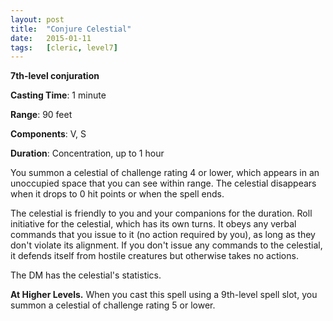 ```yaml
---
layout: post
title:  "Conjure Celestial"
date:   2015-01-11
tags:   [cleric, level7]
---
```


**7th-level conjuration**

**Casting Time**: 1 minute

**Range**: 90 feet

**Components**: V, S

**Duration**: Concentration, up to 1 hour

You summon a celestial of challenge rating 4 or lower, which appears in an unoccupied space that you can see within range. The celestial disappears when it drops to 0 hit points or when the spell ends.

The celestial is friendly to you and your companions for the duration. Roll initiative for the celestial, which has its own turns. It obeys any verbal commands that you issue to it (no action required by you), as long as they don't violate its alignment. If you don't issue any commands to the celestial, it defends itself from hostile creatures but otherwise takes no actions.

The DM has the celestial's statistics.

**At Higher Levels.** When you cast this spell using a 9th-level spell slot, you summon a celestial of challenge rating 5 or lower.
